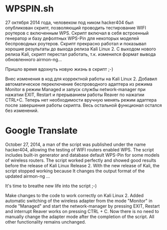 # WPSPIN.sh
27 октября 2014 года, человеком под ником hacker404 был опубликован скрипт, позволяющий проводить тестирование WIFI роутеров с включенным WPS. Скрипт включал в себя встроенный генератор и базу дефолтных WPS-Pin для некоторых моделей беспроводных роутеров.
Скрипт прекрасно работал и показывал хорошие результаты до выхода релиза Kali Linux 2.
С выходом нового релиза Kali, скрипт перестал работать, т.к. изменился формат вывода обновленного airmon-ng...

Пришло время вдохнуть новую жизнь в скрипт ;-)

Внес изменения в код для корректной работы на Kali Linux 2. Добавил автоматическое переключение беспроводного адаптера из режима Monitor в режим Managed и запуск службы network-manager при нажатии EXIT, Restart и прерыванием работы Reaver по нажатии CTRL+C.
Теперь нет необходимости вручную менять режим адаптера после завершения работы скрипта. 
Весь остальной функционал остался без изменений.


# Google Translate

October 27, 2014, a man of the script was published under the name hacker404, allowing the testing of WIFI routers enabled WPS. The script includes built-in generator and database default WPS-Pin for some models of wireless routers.
The script worked perfectly and showed good results before the release of Kali Linux Release 2.
With the new release of Kali, the script stopped working because It changes the output format of the updated airmon-ng ...

It's time to breathe new life into the script ;-)

Make changes to the code to work correctly on Kali Linux 2. Added automatic switching of the wireless adapter from the mode "Monitor" in mode "Managed" and start the network-manager by pressing EXIT, Restart and interrupt Reaver works on pressing CTRL + C.
Now there is no need to manually change the adapter mode after the completion of the script.
All other functionality remains unchanged.
